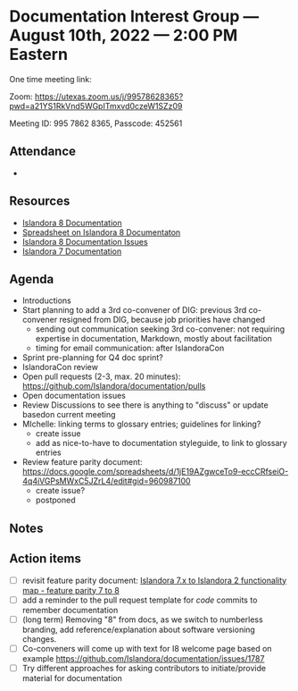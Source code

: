 # Documentation Interest Group — August 10th, 2022 — 2:00 PM Eastern

One time meeting link:

Zoom: https://utexas.zoom.us/j/99578628365?pwd=a21YS1RkVnd5WGpITmxvd0czeW1SZz09

Meeting ID: 995 7862 8365, Passcode: 452561

## Attendance

* 
  
## Resources
* [Islandora 8 Documentation](https://islandora.github.io/documentation/)
* [Spreadsheet on Islandora 8 Documentaton](https://docs.google.com/spreadsheets/d/1E-kRw9xE60CKK0qL1-phzeVKjEZu3qBKZ9d3LH1hDEE/edit?usp=sharing)
* [Islandora 8 Documentation Issues](https://github.com/Islandora/documentation/issues?q=is%3Aopen+is%3Aissue+label%3A%22Type%3A+documentation%22)
* [Islandora 7 Documentation](https://wiki.lyrasis.org/display/ISLANDORA/Start)

## Agenda
- Introductions
- Start planning to add a 3rd co-convener of DIG: previous 3rd co-convener resigned from DIG, because job priorities have changed
  - sending out communication seeking 3rd co-convener: not requiring expertise in documentation, Markdown, mostly about facilitation
  - timing for email communication: after IslandoraCon 
- Sprint pre-planning for Q4 doc sprint?
- IslandoraCon review
- Open pull requests (2-3, max. 20 minutes): https://github.com/Islandora/documentation/pulls
- Open documentation issues
- Review Discussions to see there is anything to "discuss" or update basedon current meeting 
- MIchelle: linking terms to glossary entries; guidelines for linking?
  - create issue
  - add as nice-to-have to documentation styleguide, to link to glossary entries
- Review feature parity document: https://docs.google.com/spreadsheets/d/1jE19AZgwceTo9-eccCRfseiO-4q4iVGPsMWxC5JZrL4/edit#gid=960987100
  - create issue?
  - postponed

## Notes

## Action items
* [ ] revisit feature parity document: [Islandora 7.x to Islandora 2 functionality map - feature parity 7 to 8](https://docs.google.com/spreadsheets/d/1jE19AZgwceTo9-eccCRfseiO-4q4iVGPsMWxC5JZrL4/edit#gid=960987100)
* [ ] add a reminder to the pull request template for _code_ commits to remember documentation
* [ ] (long term) Removing "8" from docs, as we switch to numberless branding, add reference/explanation about software versioning changes.
* [ ] Co-conveners will come up with text for I8 welcome page based on example https://github.com/Islandora/documentation/issues/1787
* [ ] Try different approaches for asking contributors to initiate/provide material for documentation
